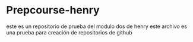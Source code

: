 # Prepcourse-henry
este es un repositorio de prueba del modulo dos de henry
este archivo es una prueba para creación de repositorios de github
